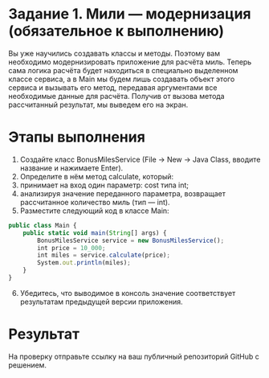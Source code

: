 # Задание 1. Мили — модернизация (обязательное к выполнению)
Вы уже научились создавать классы и методы. Поэтому вам необходимо модернизировать приложение для расчёта миль. Теперь сама логика расчёта будет находиться в специально выделенном классе сервиса, а в Main мы будем лишь создавать объект этого сервиса и вызывать его метод, передавая аргументами все необходимые данные для расчёта. Получив от вызова метода рассчитанный результат, мы выведем его на экран.

# Этапы выполнения
1. Создайте класс BonusMilesService (File -> New -> Java Class, вводите название и нажимаете Enter).
2. Определите в нём метод calculate, который:
3. принимает на вход один параметр: cost типа int;
4. анализируя значение переданного параметра, возвращает рассчитанное количество миль (тип — int).
5. Разместите следующий код в классе Main:

```javascript
public class Main {
    public static void main(String[] args) {
        BonusMilesService service = new BonusMilesService();
        int price = 10_000;
        int miles = service.calculate(price);
        System.out.println(miles);
    }
}
```

6. Убедитесь, что выводимое в консоль значение соответствует результатам предыдущей версии приложения.

# Результат
На проверку отправьте ссылку на ваш публичный репозиторий GitHub с решением.
